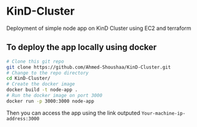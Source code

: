 # KinD-Cluster
Deployment of simple node app on KinD Cluster using EC2 and terraform

## To deploy the app locally using docker 
 
``` sh
# Clone this git repo
git clone https://github.com/Ahmed-Shoushaa/KinD-Cluster.git
# Change to the repo directory
cd KinD-Cluster/
# Create the docker image
docker build -t node-app .
# Run the docker image on port 3000
docker run -p 3000:3000 node-app
```
Then you can access the app using the link outputed `Your-machine-ip-address:3000`
